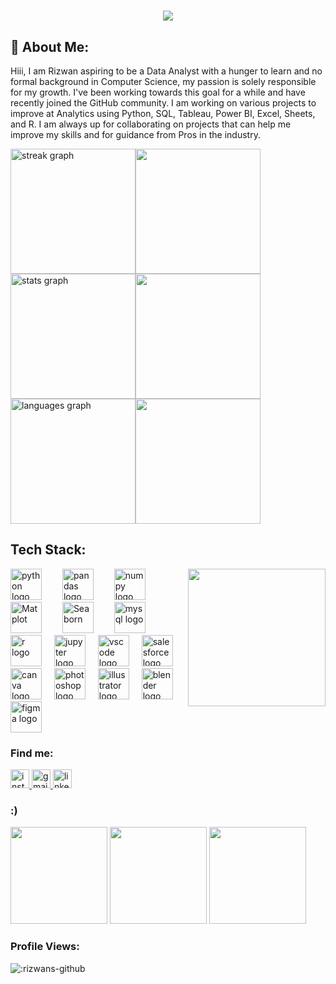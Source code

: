 <h1 align="center">
    <img  src="https://readme-typing-svg.herokuapp.com/?font=Righteous&size=60&center=true&vCenter=true&width=700&height=80&pause=300&duration=2000&color=FF652F&lines=Hiii+There!+👋;+Welcome+to+my+GitHub+:+);" />
</h1>

## 💫 **About Me:**
Hiii, I am Rizwan aspiring to be a Data Analyst with a hunger to learn and no formal background in Computer Science, my passion is solely responsible for my growth. I've been working towards this goal for a while and have recently joined the GitHub community. I am working on various projects to improve at Analytics using Python, SQL, Tableau, Power BI, Excel, Sheets, and R. I am always up for collaborating on projects that can help me improve my skills and for guidance from Pros in the industry.



<div align="left">
  
  <img src="https://streak-stats.demolab.com?user=Rizwans-github&locale=en&mode=daily&theme=codeSTACKr&hide_border=true&card_width=600&border_radius=5" height="200" alt="streak graph"  /><img height="200" src="https://media.giphy.com/media/RdCRnI8IgUkAU/giphy.gif"  />
  <img src="https://github-readme-stats.vercel.app/api?username=Rizwans-github&hide_title=true&hide_rank=false&show_icons=true&include_all_commits=true&count_private=true&disable_animations=false&card_width=507&theme=codeSTACKr&locale=en&hide_border=true" height="200" alt="stats graph"  /><img height="200" src="https://media.giphy.com/media/usXZmmgP9Z7kf39fnq/giphy.gif"  />
  <img src="https://github-readme-stats.vercel.app/api/top-langs?username=Rizwans-github&locale=en&hide_title=false&card_width=354&layout=compact&card_width=320&langs_count=5&theme=codeSTACKr&hide_border=true" height="200" alt="languages graph"  /><img height="200" src="https://media.giphy.com/media/91UU6YzqF72np1F4Vn/giphy.gif"  />
  
</div>

## **Tech Stack:**
<img height="220" align ="right" src="https://media.giphy.com/media/4ilFRqgbzbx4c/giphy.gif"  />

<div align="left">
  <img src="https://techstack-generator.vercel.app/python-icon.svg" height="50" alt="python logo"  />
  <img width="25" />
  <img src="https://cdn.jsdelivr.net/gh/devicons/devicon/icons/pandas/pandas-original.svg" height="50" alt="pandas logo"  />
  <img width="25" />
  <img src="https://cdn.jsdelivr.net/gh/devicons/devicon/icons/numpy/numpy-original.svg" height="50" alt="numpy logo"  />
  <img width="25" />
  <img src="https://matplotlib.org/_static/images/documentation.svg" height="50" alt="Matplot"  />
  <img width="25" />
  <img src="https://seaborn.pydata.org/_images/logo-mark-lightbg.svg" height="50" alt="Seaborn"  /> 
  <img width="25" />
  <img src="https://techstack-generator.vercel.app/mysql-icon.svg" height="50" alt="mysql logo"  />
  <img width="12" />
  <img src="https://cdn.jsdelivr.net/gh/devicons/devicon/icons/r/r-original.svg" height="50" alt="r logo"  />
  <img width="12" />
  <img src="https://cdn.jsdelivr.net/gh/devicons/devicon/icons/jupyter/jupyter-original.svg" height="50" alt="jupyter logo"  />
  <img width="12" />
  <img src="https://cdn.jsdelivr.net/gh/devicons/devicon/icons/vscode/vscode-original.svg" height="50" alt="vscode logo"  />
  <img width="12" />
  <img src="https://cdn.jsdelivr.net/gh/devicons/devicon/icons/salesforce/salesforce-original.svg" height="50" alt="salesforce logo"  />
  <img width="12" />
  <img src="https://cdn.jsdelivr.net/gh/devicons/devicon/icons/canva/canva-original.svg" height="50" alt="canva logo"  />
  <img width="12" />
  <img src="https://cdn.jsdelivr.net/gh/devicons/devicon/icons/photoshop/photoshop-plain.svg" height="50" alt="photoshop logo"  />
  <img width="12" />
  <img src="https://cdn.jsdelivr.net/gh/devicons/devicon/icons/illustrator/illustrator-plain.svg" height="50" alt="illustrator logo"  />
  <img width="12" />
  <img src="https://cdn.jsdelivr.net/gh/devicons/devicon/icons/blender/blender-original.svg" height="50" alt="blender logo"  />
  <img width="12" />
  <img src="https://cdn.jsdelivr.net/gh/devicons/devicon/icons/figma/figma-original.svg" height="50" alt="figma logo"  />
  
  
  
</div>


### **Find me:**
<div align="left">
  <a href="https://www.instagram.com/wacky_artistry" target="_blank">
    <img height="30" src="https://img.shields.io/static/v1?message=wacky_artistry&logo=instagram&label=&color=E4405F&logoColor=white&labelColor=&style=for-the-badge" alt="instagram logo" />
  </a>
  <a href="mailto:rizwankhan0964e@gmail.com" target="_blank">
    <img height="30" src="https://img.shields.io/static/v1?message=Gmail&logo=gmail&label=&color=D14836&logoColor=white&labelColor=&style=for-the-badge" alt="gmail logo" />
  </a>
  <a href="https://www.linkedin.com/in/18rizwan" target="_blank">
    <img height="30" src="https://img.shields.io/static/v1?message=LinkedIn&logo=linkedin&label=&color=0077B5&logoColor=white&labelColor=&style=for-the-badge" alt="linkedin logo" />
  </a>
</div>

### **:)**

<div >
  <img height="155" src="https://media.giphy.com/media/4OV1bLOIWwIXRxpXlN/giphy.gif"  />
  <img height="155" src="https://media.giphy.com/media/oxbNORcXx76F2/giphy.gif"  />
  <img height="155" src="https://media.giphy.com/media/mlCb3AjEE6N4Q/giphy.gif"  />
  
</div> 

### **Profile Views**:
![:rizwans-github](https://count.getloli.com/get/@rizwans-github?theme=rule34)



